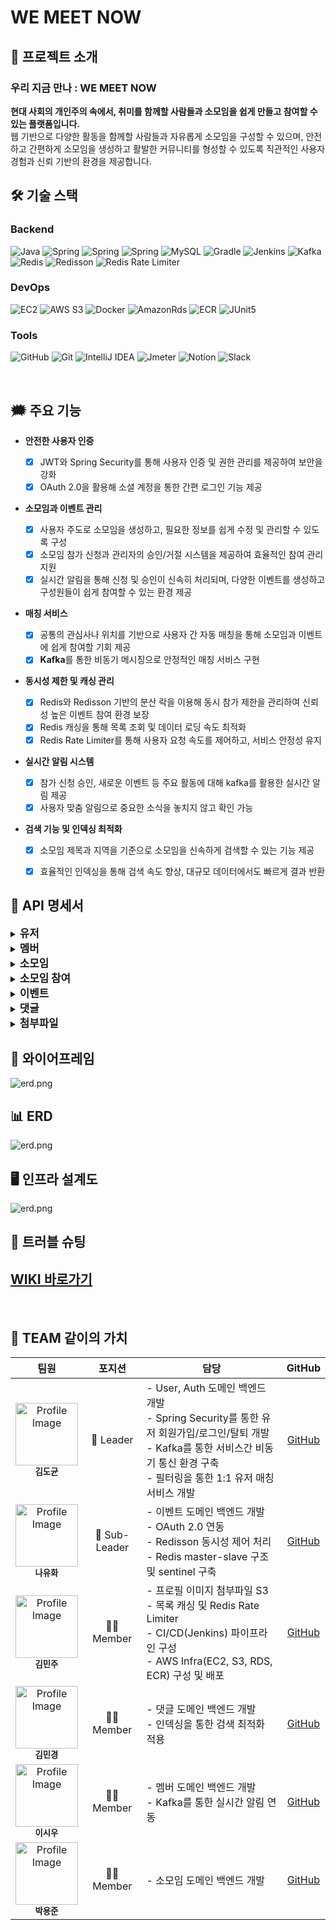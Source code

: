
WE MEET NOW 
=============

## 📢 프로젝트 소개

### **우리 지금 만나 : WE MEET NOW** 
**현대 사회의 개인주의 속에서, 취미를 함께할 사람들과 소모임을 쉽게 만들고 참여할 수 있는 플랫폼입니다.** <br>
웹 기반으로 다양한 활동을 함께할 사람들과 자유롭게 소모임을 구성할 수 있으며, 
안전하고 간편하게 소모임을 생성하고 활발한 커뮤니티를 형성할 수 있도록 직관적인 사용자 경험과 신뢰 기반의 환경을 제공합니다.




## 🛠️ 기술 스택
### Backend
![Java](https://img.shields.io/badge/java-%23ED8B00.svg?style=for-the-badge&logo=openjdk&logoColor=white)
![Spring](https://img.shields.io/badge/Spring%20Boot-6DB33F?style=for-the-badge&logo=Spring&logoColor=white)
![Spring](https://img.shields.io/badge/Spring%20JPA-6DB33F?style=for-the-badge&logo=Spring&logoColor=white)
![Spring](https://img.shields.io/badge/springsecurity-6DB33F?style=for-the-badge&logo=springsecurity&logoColor=white)
![MySQL](https://img.shields.io/badge/mysql-4479A1.svg?style=for-the-badge&logo=mysql&logoColor=white)
![Gradle](https://img.shields.io/badge/Gradle-02303A?style=for-the-badge&logo=gradle&logoColor=white)
![Jenkins](	https://img.shields.io/badge/Jenkins-D24939?style=for-the-badge&logo=Jenkins&logoColor=white)
![Kafka](https://img.shields.io/badge/Kafka-231F20?style=for-the-badge&logo=Apache-Kafka&logoColor=white)
![Redis](https://img.shields.io/badge/redis-%23DD0031.svg?style=for-the-badge&logo=redis&logoColor=white)
![Redisson](https://img.shields.io/badge/Redisson-FFA500?style=for-the-badge)
![Redis Rate Limiter](https://img.shields.io/badge/Redis%20Rate%20Limiter-DC382D?style=for-the-badge&logo=Redis&logoColor=white)



### DevOps
![EC2](https://img.shields.io/badge/amazonec2-FF9900?style=for-the-badge&logo=amazonec2&logoColor=white)
![AWS S3](https://img.shields.io/badge/AWS%20S3-%23FF9900.svg?style=for-the-badge&logo=amazon-aws&logoColor=white)
![Docker](https://img.shields.io/badge/docker-2496ED?style=for-the-badge&logo=docker&logoColor=white)
![AmazonRds](https://img.shields.io/badge/amazonrds-527FFF?style=for-the-badge&logo=amazonrds&logoColor=white)
![ECR](https://img.shields.io/badge/Amazon%20ECR-FF9900?style=for-the-badge&logo=Amazon-AWS&logoColor=white)
![JUnit5](https://img.shields.io/badge/JUnit5-FB4F14?style=for-the-badge&logo=JUnit5&logoColor=white)

### Tools
![GitHub](https://img.shields.io/badge/github-%23121011.svg?style=for-the-badge&logo=github&logoColor=white)
![Git](https://img.shields.io/badge/git-F05032?style=for-the-badge&logo=git&logoColor=white)
![IntelliJ IDEA](https://img.shields.io/badge/IntelliJIDEA-000000.svg?style=for-the-badge&logo=intellij-idea&logoColor=white)
![Jmeter](https://img.shields.io/badge/apachejmeter-D22128?style=for-the-badge&logo=apachejmeter&logoColor=white)
![Notion](https://img.shields.io/badge/Notion-%23000000.svg?style=for-the-badge&logo=notion&logoColor=white)
![Slack](https://img.shields.io/badge/Slack-4A154B?style=for-the-badge&logo=slack&logoColor=white)

[//]: # ([![Elasticsearch]&#40;https://img.shields.io/badge/elasticsearch-005571.svg?style=for-the-badge&logo=elasticsearch&logoColor=white&#41;]&#40;https://www.elastic.co/elasticsearch/&#41;)
[//]: # ([![Kibana]&#40;https://img.shields.io/badge/kibana-005571.svg?style=for-the-badge&logo=kibana&logoColor=white&#41;]&#40;https://www.elastic.co/kibana/&#41;)
[//]: # ([![Grafana]&#40;https://img.shields.io/badge/grafana-F46800.svg?style=for-the-badge&logo=grafana&logoColor=white&#41;]&#40;https://grafana.com/&#41;)
[//]: # (![Prometheus]&#40;https://img.shields.io/badge/prometheus-E6522C.svg?style=for-the-badge&logo=prometheus&logoColor=white&#41;)

<br>

## 🗯️ 주요 기능

* **안전한 사용자 인증**

    - [x] JWT와 Spring Security를 통해 사용자 인증 및 권한 관리를 제공하여 보안을 강화
    - [x] OAuth 2.0을 활용해 소셜 계정을 통한 간편 로그인 기능 제공

* **소모임과 이벤트 관리**

    - [x] 사용자 주도로 소모임을 생성하고, 필요한 정보를 쉽게 수정 및 관리할 수 있도록 구성
    - [x] 소모임 참가 신청과 관리자의 승인/거절 시스템을 제공하여 효율적인 참여 관리 지원
    - [x] 실시간 알림을 통해 신청 및 승인이 신속히 처리되며, 다양한 이벤트를 생성하고 구성원들이 쉽게 참여할 수 있는 환경 제공

* **매칭 서비스**

    - [x] 공통의 관심사나 위치를 기반으로 사용자 간 자동 매칭을 통해 소모임과 이벤트에 쉽게 참여할 기회 제공
    - [x] **Kafka**를 통한 비동기 메시징으로 안정적인 매칭 서비스 구현
  
* **동시성 제한 및 캐싱 관리**

    - [x] Redis와 Redisson 기반의 분산 락을 이용해 동시 참가 제한을 관리하여 신뢰성 높은 이벤트 참여 환경 보장
    - [x] Redis 캐싱을 통해 목록 조회 및 데이터 로딩 속도 최적화
    - [x] Redis Rate Limiter를 통해 사용자 요청 속도를 제어하고, 서비스 안정성 유지

* **실시간 알림 시스템**

    - [x] 참가 신청 승인, 새로운 이벤트 등 주요 활동에 대해 kafka를 활용한 실시간 알림 제공
    - [x] 사용자 맞춤 알림으로 중요한 소식을 놓치지 않고 확인 가능

* **검색 기능 및 인덱싱 최적화**

    - [x] 소모임 제목과 지역을 기준으로 소모임을 신속하게 검색할 수 있는 기능 제공
    - [x] 효율적인 인덱싱을 통해 검색 속도 향상, 대규모 데이터에서도 빠르게 결과 반환


[//]: # (* **모니터링 및 통계**)
[//]: # (    - [x] Grafana와 Prometheus를 통해 실시간 모니터링과 통계 제공)
[//]: # (    - [x] 통계를 활용해 소모임 운영 효율성을 높이고 개선 가능)

## 📑 API 명세서
<details>
  <summary><span style="font-size:1.2em"><strong>유저</strong></span></summary>

![erd.png](/assets/유저api1.png)
![erd.png](/assets/유저api2.png)

</details>

<details>
  <summary><span style="font-size:1.2em"><strong>멤버</strong></span></summary>

![erd.png](/assets/멤버api.png)
![erd.png](/assets/멤버api2.png)

</details>

<details>
  <summary><span style="font-size:1.2em"><strong>소모임</strong></span></summary>

![erd.png](/assets/소모임api1.png)
![erd.png](/assets/소모임api2.png)


</details>

<details>
  <summary><span style="font-size:1.2em"><strong>소모임 참여</strong></span></summary>

![erd.png](/assets/소모임참여api.png)

</details>

<details>
  <summary><span style="font-size:1.2em"><strong>이벤트</strong></span></summary>

![erd.png](/assets/이벤트api1.png)
![erd.png](/assets/이벤트api2.png)

</details>

<details>
  <summary><span style="font-size:1.2em"><strong>댓글</strong></span></summary>

![erd.png](/assets/댓글api.png)

</details>

<details>
  <summary><span style="font-size:1.2em"><strong>첨부파일</strong></span></summary>

![erd.png](/assets/첨부파일api.png)

</details>

## 🎨 와이어프레임
![erd.png](/assets/1105.png)

## 📊 ERD
![erd.png](/assets/erd1105.png)

## 🖥️ 인프라 설계도
![erd.png](/assets/infra1105.png)

## 🔫 트러블 슈팅
## [WIKI 바로가기](https://github.com/Gathering-Project/Gathering/wiki)

<br>

## 💪 TEAM 같이의 가치
<table>
  <thead>
    <tr>
      <th align="center">팀원</th>
      <th align="center">포지션</th>
      <th align="center">담당</th>
      <th align="center">GitHub</th>
    </tr>
  </thead>
  <tbody>
    <tr>
      <td align="center">
        <img src="/assets/profile5.png" width="100px;" alt="Profile Image"/><br/>
        <sub><b>김도균</b></sub>
      <td align="center">👑 Leader</td>
      <td align="left">
        - User, Auth 도메인 백엔드 개발<br/>
        - Spring Security를 통한 유저 회원가입/로그인/탈퇴 개발<br/>
        - Kafka를 통한 서비스간 비동기 통신 환경 구축<br/>
        - 필터링을 통한 1:1 유저 매칭 서비스 개발
      </td>
      <td align="center"><a href="https://github.com/gyun97">GitHub</a></td>
    </tr>
    <tr>
      <td align="center">
        <img src="/assets/profile_yuhwa.jpg" width="100px;" alt="Profile Image"/><br/>
        <sub><b>나유화</b></sub>
      <td align="center">👑 Sub-Leader</td>
      <td align="left">
        - 이벤트 도메인 백엔드 개발<br/>
        - OAuth 2.0 연동<br/>
        - Redisson 동시성 제어 처리<br/>
        - Redis master-slave 구조 및 sentinel 구축
      </td>
      <td align="center"><a href="https://github.com/fargoe">GitHub</a></td>
    </tr>
    <tr>
      <td align="center">
        <img src="/assets/profile1.jpeg" width="100px;" alt="Profile Image"/><br/>
        <sub><b>김민주</b></sub>
      </td>
      <td align="center">🫅🏻 Member</td>
      <td align="left">
        - 프로필 이미지 첨부파일 S3 <br/>
        - 목록 캐싱 및 Redis Rate Limiter <br/>
        - CI/CD(Jenkins) 파이프라인 구성<br/>
        - AWS Infra(EC2, S3, RDS, ECR) 구성 및 배포
      </td>
      <td align="center"><a href="https://github.com/wanduek">GitHub</a></td>
    </tr>
    <tr>
      <td align="center">
        <img src="/assets/profile2.jpg" width="100px;" alt="Profile Image"/><br/>
        <sub><b>김민경</b></sub><td align="center">🫅🏻 Member</td>
      <td align="left">
        - 댓글 도메인 백엔드 개발<br/>
        - 인덱싱을 통한 검색 최적화 적용
      </td>
      <td align="center"><a href="https://github.com/Minkyeongweb">GitHub</a></td>
    </tr>
    <tr>
      <td align="center">
        <img src="/assets/profile4.jpg" width="100px;" alt="Profile Image"/><br/>
        <sub><b>이시우</b></sub><td align="center">🫅🏻 Member</td>
      <td align="left">
        - 멤버 도메인 백엔드 개발 <br/>
        - Kafka를 통한 실시간 알림 연동
      </td>
      <td align="center"><a href="https://github.com/lsy8467">GitHub</a></td>
    </tr>
    <tr>
      <td align="center">
        <img src="/assets/profile3.png" width="100px;" alt="Profile Image"/><br/>
        <sub><b>박용준</b></sub><td align="center">🫅🏻 Member</td>
      <td align="left">
        - 소모임 도메인 백엔드 개발
      </td>
      <td align="center"><a href="https://github.com/Gorokgorokgo">GitHub</a></td>
    </tr>
  </tbody>
</table>

<br>
